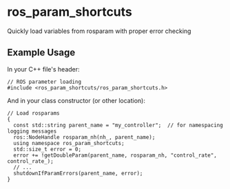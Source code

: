 # ros_param_shortcuts
Quickly load variables from rosparam with proper error checking

## Example Usage

In your C++ file's header:

    // ROS parameter loading
    #include <ros_param_shortcuts/ros_param_shortcuts.h>

And in your class constructor (or other location):

    // Load rosparams
    {
      const std::string parent_name = "my_controller";  // for namespacing logging messages
      ros::NodeHandle rosparam_nh(nh_, parent_name);
      using namespace ros_param_shortcuts;
      std::size_t error = 0;
      error += !getDoubleParam(parent_name, rosparam_nh, "control_rate", control_rate_);
	  // ...
	  shutdownIfParamErrors(parent_name, error);
    }
